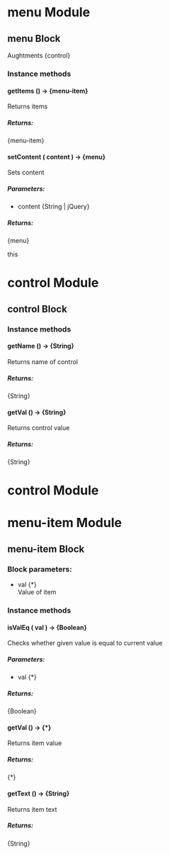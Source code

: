 # menu Module

## menu Block

Aughtments {control}

### Instance methods

#### getItems () → {menu-item}

Returns items

##### Returns:

{menu-item}

#### setContent ( content ) → {menu}

Sets content

##### Parameters:

* content {String | jQuery}

##### Returns:

{menu}

this

# control Module

## control Block

### Instance methods

#### getName () → {String}

Returns name of control

##### Returns:

{String}

#### getVal () → {String}

Returns control value

##### Returns:

{String}

# control Module

# menu-item Module

## menu-item Block

### Block parameters:

* val {*}<br/>
  Value of item

### Instance methods

#### isValEq ( val ) → {Boolean}

Checks whether given value is equal to current value

##### Parameters:

* val {*}

##### Returns:

{Boolean}

#### getVal () → {*}

Returns item value

##### Returns:

{*}

#### getText () → {String}

Returns item text

##### Returns:

{String}

